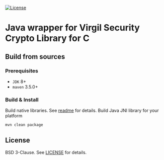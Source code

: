 [![License](https://img.shields.io/badge/license-BSD%203--Clause-blue.svg)](https://raw.githubusercontent.com/VirgilSecurity/virgil-crypto/master/LICENSE)

# Java wrapper for Virgil Security Crypto Library for C

## Build from sources

### Prerequisites

  - `JDK` 8+
  - `maven` 3.5.0+

### Build & Install

Build native libraries. See [readme](https://github.com/VirgilSecurity/virgil-crypto-c/blob/master/README.md) for details.
Build Java JNI library for your platform

```bash
mvn clean package
```

## License

BSD 3-Clause. See [LICENSE](../../LICENSE) for details.

